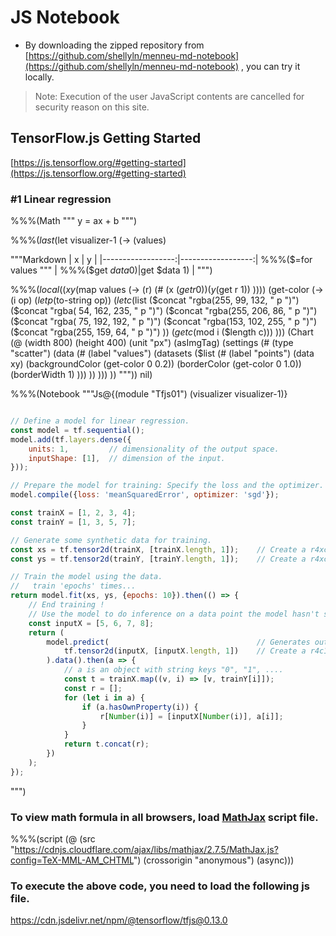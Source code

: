 

# JS Notebook

* By downloading the zipped repository from
  [https://github.com/shellyln/menneu-md-notebook](https://github.com/shellyln/menneu-md-notebook) , you can try it locally.

> Note: Execution of the user JavaScript contents are cancelled for security reason on this site.

## TensorFlow.js Getting Started

[https://js.tensorflow.org/#getting-started](https://js.tensorflow.org/#getting-started)

### #1 Linear regression

%%%(Math """
y = ax + b
""")



%%%($last ($let visualizer-1 (-> (values)


"""Markdown
| x                 | y                 |
|------------------:|------------------:| %%%($=for values """
| %%%($get $data 0) | %%%($get $data 1) | """)


%%%($local (
        (xy ($map values (-> (r) (# (x ($get r 0)) (y ($get r 1)) ))))
        (get-color (-> (i op)
            ($let p ($to-string op))
            ($let c ($list ($concat "rgba(255,  99, 132, " p ")")
                           ($concat "rgba( 54, 162, 235, " p ")")
                           ($concat "rgba(255, 206,  86, " p ")")
                           ($concat "rgba( 75, 192, 192, " p ")")
                           ($concat "rgba(153, 102, 255, " p ")")
                           ($concat "rgba(255, 159,  64, " p ")") ))
            ($get c ($mod i ($length c))) )))
(Chart (@ (width 800)
             (height 400)
             (unit "px")
             (asImgTag)
             (settings (#
    (type "scatter")
    (data (#
        (label "values")
        (datasets ($list (#
            (label "points")
            (data xy)
            (backgroundColor (get-color 0 0.2))
            (borderColor     (get-color 0 1.0))
            (borderWidth 1)
        )))
    ))
))) )) """)) nil)



%%%(Notebook """Js@{(module "Tfjs01") (visualizer visualizer-1)}
```javascript

// Define a model for linear regression.
const model = tf.sequential();
model.add(tf.layers.dense({
    units: 1,         // dimensionality of the output space.
    inputShape: [1],  // dimension of the input.
}));

// Prepare the model for training: Specify the loss and the optimizer.
model.compile({loss: 'meanSquaredError', optimizer: 'sgd'});

const trainX = [1, 2, 3, 4];
const trainY = [1, 3, 5, 7];

// Generate some synthetic data for training.
const xs = tf.tensor2d(trainX, [trainX.length, 1]);    // Create a r4xc1 [[1],[2],[3],[4]] 2d tensor.
const ys = tf.tensor2d(trainY, [trainY.length, 1]);    // Create a r4xc1 [[1],[3],[5],[7]] 2d tensor.

// Train the model using the data.
//   train 'epochs' times...
return model.fit(xs, ys, {epochs: 10}).then(() => {
    // End training !
    // Use the model to do inference on a data point the model hasn't seen before.
    const inputX = [5, 6, 7, 8];
    return (
        model.predict(                                 // Generates output predictions for the input samples.
            tf.tensor2d(inputX, [inputX.length, 1])    // Create a r4c1 [[5],[6],[7],[8]] 2d tensor.
        ).data().then(a => {
            // a is an object with string keys "0", "1", ....
            const t = trainX.map((v, i) => [v, trainY[i]]);
            const r = [];
            for (let i in a) {
                if (a.hasOwnProperty(i)) {
                    r[Number(i)] = [inputX[Number(i)], a[i]];
                }
            }
            return t.concat(r);
        })
    );
});

```
""")





### To view math formula in all browsers, load [MathJax](https://www.mathjax.org/) script file.

%%%(script (@ (src "https://cdnjs.cloudflare.com/ajax/libs/mathjax/2.7.5/MathJax.js?config=TeX-MML-AM_CHTML") (crossorigin "anonymous") (async)))





### To execute the above code, you need to load the following js file.

https://cdn.jsdelivr.net/npm/@tensorflow/tfjs@0.13.0
